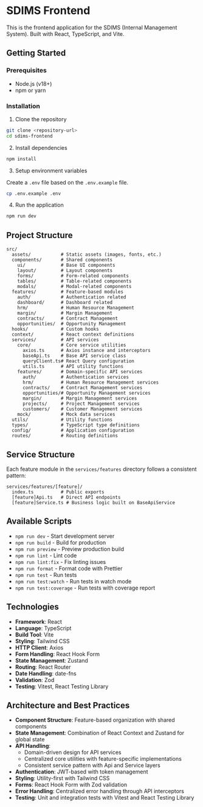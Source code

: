 # SDIMS Frontend

This is the frontend application for the SDIMS (Internal Management System). Built with React, TypeScript, and Vite.

## Getting Started

### Prerequisites

- Node.js (v18+)
- npm or yarn

### Installation

1. Clone the repository

```bash
git clone <repository-url>
cd sdims-frontend
```

2. Install dependencies

```bash
npm install
```

3. Setup environment variables

Create a `.env` file based on the `.env.example` file.

```bash
cp .env.example .env
```

4. Run the application

```bash
npm run dev
```

## Project Structure

```
src/
  assets/           # Static assets (images, fonts, etc.)
  components/       # Shared components
    ui/             # Base UI components
    layout/         # Layout components
    forms/          # Form-related components
    tables/         # Table-related components
    modals/         # Modal-related components
  features/         # Feature-based modules
    auth/           # Authentication related
    dashboard/      # Dashboard related
    hrm/            # Human Resource Management
    margin/         # Margin Management
    contracts/      # Contract Management
    opportunities/  # Opportunity Management
  hooks/            # Custom hooks
  context/          # React context definitions
  services/         # API services
    core/           # Core service utilities
      axios.ts      # Axios instance and interceptors
      baseApi.ts    # Base API service class
      queryClient.ts# React Query configuration
      utils.ts      # API utility functions
    features/       # Domain-specific API services
      auth/         # Authentication services
      hrm/          # Human Resource Management services
      contracts/    # Contract Management services
      opportunities/# Opportunity Management services
      margin/       # Margin Management services
      projects/     # Project Management services
      customers/    # Customer Management services
    mock/           # Mock data services
  utils/            # Utility functions
  types/            # TypeScript type definitions
  config/           # Application configuration
  routes/           # Routing definitions
```

## Service Structure

Each feature module in the `services/features` directory follows a consistent pattern:

```
services/features/[feature]/
  index.ts          # Public exports
  [feature]Api.ts   # Direct API endpoints
  [feature]Service.ts # Business logic built on BaseApiService
```

## Available Scripts

- `npm run dev` - Start development server
- `npm run build` - Build for production
- `npm run preview` - Preview production build
- `npm run lint` - Lint code
- `npm run lint:fix` - Fix linting issues
- `npm run format` - Format code with Prettier
- `npm run test` - Run tests
- `npm run test:watch` - Run tests in watch mode
- `npm run test:coverage` - Run tests with coverage report

## Technologies

- **Framework**: React
- **Language**: TypeScript
- **Build Tool**: Vite
- **Styling**: Tailwind CSS
- **HTTP Client**: Axios
- **Form Handling**: React Hook Form
- **State Management**: Zustand
- **Routing**: React Router
- **Date Handling**: date-fns
- **Validation**: Zod
- **Testing**: Vitest, React Testing Library

## Architecture and Best Practices

- **Component Structure**: Feature-based organization with shared components
- **State Management**: Combination of React Context and Zustand for global state
- **API Handling**: 
  - Domain-driven design for API services
  - Centralized core utilities with feature-specific implementations
  - Consistent service pattern with Api and Service layers
- **Authentication**: JWT-based with token management
- **Styling**: Utility-first with Tailwind CSS
- **Forms**: React Hook Form with Zod validation
- **Error Handling**: Centralized error handling through API interceptors
- **Testing**: Unit and integration tests with Vitest and React Testing Library